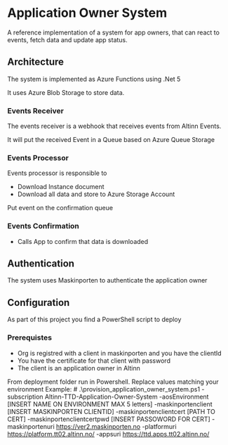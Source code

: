 # Application Owner System
A reference implementation of a system for app owners, that can react to events, fetch data and update app status.



## Architecture

The system is implemented as Azure Functions using .Net 5

It uses Azure Blob Storage to store data.


### Events Receiver

The events receiver is a webhook that receives events from Altinn Events.

It will put the received Event in a Queue based on Azure Queue Storage


### Events Processor

Events processor is responsible to

- Download Instance document
- Download all data and store to Azure Storage Account

Put event on the confirmation queue

### Events Confirmation

- Calls App to confirm that data is downloaded

## Authentication

The system uses Maskinporten to authenticate the application owner

## Configuration

As part of this project you find a PowerShell script to deploy

### Prerequistes
- Org is registred with a client in maskinporten and you have the clientId
- You have the certificate for that client with password
- The client is an application owner in Altinn

From deployment folder run in Powershell. Replace values matching your environment
Example: #  .\provision_application_owner_system.ps1 -subscription Altinn-TTD-Application-Owner-System -aosEnvironment [INSERT NAME ON ENVIRONMENT MAX 5 letters] -maskinportenclient [INSERT MASKINPORTEN CLIENTID] -maskinportenclientcert [PATH TO CERT] -maskinportenclientcertpwd [INSERT PASSOWORD FOR CERT] -maskinportenuri https://ver2.maskinporten.no -platformuri https://platform.tt02.altinn.no/ -appsuri https://ttd.apps.tt02.altinn.no/
